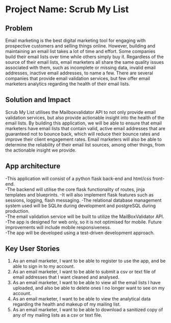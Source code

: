 # Project Name: Scrub My List

## **Problem**
Email marketing is the best digital marketing tool for engaging with prospective customers and selling things online. However, building and maintaining an email list takes a lot of time and effort. Some companies build their email lists over time while others simply buy it. Regardless of the source of their email lists, email marketers all share the same  quality issues associated with them, such as incomplete or missing data, invalid email addresses, inactive email addresses, to name a few. There are several companies that provide email validation services, but few offer email marketers analytics regarding the health of their email lists.  

## **Solution and Impact**
Scrub My List utilises the Mailboxvalidator API to not only provide email validation services, but also provide actionable insight into the health of the email lists. By building this application, we will be able to ensure that email marketers have email lists that contain valid, active email addresses that are guaranteed not to bounce back, which will reduce their bounce rates and improve their client engagement rates. Email marketers will also be able to determine the reliability of their email list sources, among other things, from the actionable insight we provide.   

## **App architecture**
-This application will consist of a python flask back-end and html/css front-end.  
-The backend will utilise the core flask functionality of routes, jinja templates and blueprints. 
-It will also implement flask features such as sessions, logging, flash messaging. 
-The relational database management system used will be SQLite during development and postgreSQL during production.    
-The email validation service will be built to utilize the MailBoxValidator API.  
-The app is designed for web only, so it is not optimised for mobile. Future improvements will include mobile responsiveness.  
-The app will be developed using a test-driven development approach.  

## **Key User Stories**
1. As an email marketer, I want to be able to register to use the app, and be able to sign in to my account.   
2. As an email marketer, I want to be able to submit a csv or text file of email addresses that I want cleaned and analysed.   
3. As an email marketer, I want to be able to view all the email lists I have uploaded, and also be able to delete ones I no longer want to see on my account.   
4. As an email marketer, I want to be able to view the analytical data regarding the health and makeup of my mailing list.   
5. As an email marketer, I want to be able to download a sanitized copy of any of my mailing lists as a csv or text file.   
